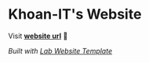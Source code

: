 
# Khoan-IT's Website

Visit **[website url](#)** 🚀

_Built with [Lab Website Template](https://greene-lab.gitbook.io/lab-website-template-docs)_

